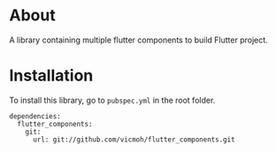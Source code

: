 # About

A library containing multiple flutter components to build
Flutter project.

# Installation

To install this library, go to `pubspec.yml` in
the root folder.

```
dependencies:
  flutter_components:
    git:
      url: git://github.com/vicmoh/flutter_components.git
```


